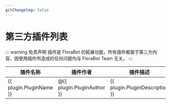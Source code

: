 ```yaml
---
gitChangelog: false
---
```


# 第三方插件列表

::: warning 免责声明
插件是 FloraBot 的拓展功能，所有插件都属于第三方内容，因使用插件所造成的任何问题均与 FloraBot Team 无关。
:::

<script setup>
import data from '/plugin.json'
</script>

<table align="center">
    <thead>
        <tr>
            <th>插件名称</th>
            <th>插件作者</th>
            <th>插件描述</th>
            <th>插件仓库</th>
        </tr>
        </thead>
        <tbody>
            <tr v-for="plugin in data">
                <td>{{ plugin.PluginName }}</td>
                <td>@{{ plugin.PluginAuthor }}</td>
                <td>{{ plugin.PluginDescription }}</td>
                <td><a :href="plugin.repo">{{plugin.repo_from}}</a></td>
            </tr>
        </tbody>
</table>
